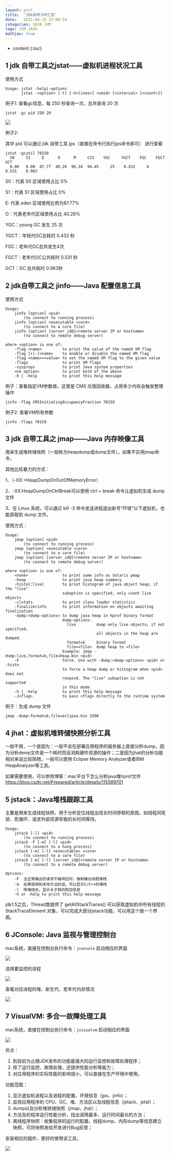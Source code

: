 ```yaml
---
layout: post
title:  "JDK自带JVM工具"
date:   2021-04-25 23:08:54
categories: JAVA JVM
tags: JVM JAVA
mathjax: true
---
```


* content
{:toc}

## 1 jdk 自带工具之jstat——虚拟机进程状况工具

使用方式

```
Usage: jstat -help|-options
       jstat -<option> [-t] [-h<lines>] <vmid> [<interval> [<count>]]
```


例子1: 查看gc信息，每 250 秒查询一次，总共查询 20 次

```
jstat -gc pid 250 20
```



![](/images/jvmtool1.png)

例子2:

其中 pid 可以通过 jdk 自带工具 jps（直接在命令行执行jps命令即可） 进行查看

```
jstat -gcutil 70159
  S0     S1     E      O      M     CCS    YGC     YGCT    FGC    FGCT     GCT   
  0.00   0.00  87.77  40.26  96.34  94.45     25    0.432     4    0.531    0.963
```

S0：代表 S0 区域使用占比 0%

S1：代表 S1 区域使用占比 0%

E: 代表 eden 区域使用比例为87.77%

O：代表老年代区域使用占比 40.26%

YGC：young GC 发生 25 次

YGCT：年轻代GC总耗时 0.432 秒

FGC：老年代GC总共发生4次

FGCT：老年代GC公共耗时 0.531 秒

GCT：GC 总共耗时 0.963秒


## 2 jdk自带工具之 jinfo——Java 配置信息工具


使用方式

```
Usage:
    jinfo [option] <pid>
        (to connect to running process)
    jinfo [option] <executable <core>
        (to connect to a core file)
    jinfo [option] [server_id@]<remote server IP or hostname>
        (to connect to remote debug server)

where <option> is one of:
    -flag <name>         to print the value of the named VM flag
    -flag [+|-]<name>    to enable or disable the named VM flag
    -flag <name>=<value> to set the named VM flag to the given value
    -flags               to print VM flags
    -sysprops            to print Java system properties
    <no option>          to print both of the above
    -h | -help           to print this help message
```

例子：查看指定VM参数值，这里是 CMS 垃圾回收器，占用多少内存会触发整理操作

```
jinfo -flag CMSInitiatingOccupancyFraction 70159
```

例子2: 查看VM所有参数


```
jinfo -flags 70159
```
 
## 3 jdk 自带工具之 jmap——Java 内存映像工具 

用来生成堆转储快照（一般称为heapdump或dump文件）。如果不实用jmap命令，

其他比较暴力的方式：

1、（-XX:+HeapDumpOnOutOfMemoryError）

2、-XX:HeapDumpOnCtrlBreak可以使用 ctrl + break 命令让虚拟机生成 dump 文件

3、在 Linux 系统，可以通过 kill -3 命令发送进程退出新号“吓唬”以下虚拟机，也能获取到 dump 文件。

使用方式：

```
Usage:
    jmap [option] <pid>
        (to connect to running process)
    jmap [option] <executable <core>
        (to connect to a core file)
    jmap [option] [server_id@]<remote server IP or hostname>
        (to connect to remote debug server)

where <option> is one of:
    <none>               to print same info as Solaris pmap
    -heap                to print java heap summary
    -histo[:live]        to print histogram of java object heap; if the "live"
                         suboption is specified, only count live objects
    -clstats             to print class loader statistics
    -finalizerinfo       to print information on objects awaiting finalization
    -dump:<dump-options> to dump java heap in hprof binary format
                         dump-options:
                           live         dump only live objects; if not specified,
                                        all objects in the heap are dumped.
                           format=b     binary format
                           file=<file>  dump heap to <file>
                         Example: jmap -dump:live,format=b,file=heap.bin <pid>
    -F                   force. Use with -dump:<dump-options> <pid> or -histo
                         to force a heap dump or histogram when <pid> does not
                         respond. The "live" suboption is not supported
                         in this mode.
    -h | -help           to print this help message
    -J<flag>             to pass <flag> directly to the runtime system
```

例子：生成 dump 文件

```
jmap -dump:format=b,file=eclipse.bin 2500
```

## 4 jhat：虚拟机堆转储快照分析工具

一般不用，一个是因为：一般不会在部署应用程序的服务器上直接分析dump，因为分析demp文件是一个耗时而且消耗硬件资源的操作；二是因为jhat的分析功能相对来说比较简陋。一般可以使用 Eclipse Memory Analyzer或者IBM HeapAnalyzer等工具。

如果需要使用，可以参照博客：mac平台下怎么分析java堆hprof文件 https://blog.csdn.net/Prepared/article/details/115589701

## 5 jstack：Java堆栈跟踪工具

主要是用来生成线程快照，用于分析定位线程出现长时间停顿的原因，如线程间死锁、死循环、请求外部资源导致的长时间等待。

```
Usage:
    jstack [-l] <pid>
        (to connect to running process)
    jstack -F [-m] [-l] <pid>
        (to connect to a hung process)
    jstack [-m] [-l] <executable> <core>
        (to connect to a core file)
    jstack [-m] [-l] [server_id@]<remote server IP or hostname>
        (to connect to a remote debug server)

Options:
    -F  当正常输出的请求不被响应时，强制输出线程堆栈
    -m  如果调用到本地方法的话，可以显示C/C++的堆栈
    -l  除堆栈外，显示关于锁的附加信息
    -h or -help to print this help message
```

jdk1.5之后，Thread类提供了 getAllStackTraces() 可以获取虚拟机中所有线程的 StackTraceElement 对象，可以完成大部分jstack功能，可以用这个做一个界面。

## 6 JConsole: Java 监视与管理控制台

mac系统，直接在控制台执行命令：`jconsole` 启动相应的界面


![](/images/jvmtool2.png)



选择要监控的进程

![](/images/jvmtool3.png)



查看对应进程的堆、新生代、老年代内存情况

![](/images/jvmtool4.png)

## 7 VisualVM: 多合一故障处理工具

mac系统，直接在控制台执行命令：`jvisualvm` 启动相应的界面

![](https://files.mdnice.com/user/13344/c64da080-189f-430f-a7c7-68414fb9110b.png)

优点：

1. 到目前为止随JDK发布的功能最强大的运行监控和故障处理程序；
2. 除了运行监控、故障处理，还提供性能分析等能力；
3. 对应用程序的实际性能的影响很小，可以直接在生产环境中使用。

功能范围：

1. 显示虚拟机进程以及进程的配置、环境信息（jps、jinfo）；
2. 监视应用程序的 CPU、GC、堆、方法区以及线程信息（jstack、jstat）；
3. dump以及分析堆转储快照（jmap、jhat）；
4. 方法及的程序运行性能分析，找出调用最多、运行时间最长的方法；
5. 离线程序快照：收集程序的运行时配置、线程dump、内存dump等信息建立快照，可将快照发给开发进行Bug反馈；

安装相应的插件，更好的使用该工具。

![](/images/jvmtool5.png)


